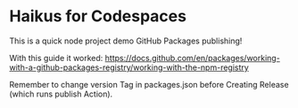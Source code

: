 
# Haikus for Codespaces

This is a quick node project demo GitHub Packages publishing!

With this guide it worked:
https://docs.github.com/en/packages/working-with-a-github-packages-registry/working-with-the-npm-registry

Remember to change version Tag in packages.json before Creating Release (which runs publish Action).
